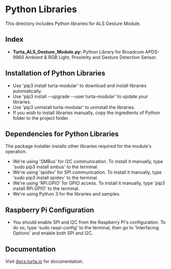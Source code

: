 # Python Libraries
This directory includes Python libraries for ALS Gesture Module.

## Index
* __Turta_ALS_Gesture_Module.py:__ Python Library for Broadcom APDS-9960 Ambient & RGB Light, Proximity and Gesture Detection Sensor.

## Installation of Python Libraries
* Use 'pip3 install turta-modular' to download and install libraries automatically.
* Use 'pip3 install --upgrade --user turta-modular' to update your libraries.
* Use 'pip3 uninstall turta-modular' to uninstall the libraries.
* If you wish to install libraries manually, copy the ingredients of Python folder to the project folder.

## Dependencies for Python Libraries
The package installer installs other libraries required for the module's operation.
* We're using 'SMBus' for I2C communication. To install it manually, type 'sudo pip3 install smbus' to the terminal.
* We're using 'spidev' for SPI communication. To install it manually, type 'sudo pip3 install spidev' to the terminal.
* We're using 'RPi.GPIO' for GPIO access. To install it manually, type 'pip3 install RPi.GPIO' to the terminal.
* We're using Python 3 for the libraries and samples.

## Raspberry Pi Configuration
* You should enable SPI and I2C from the Raspberry Pi's configuration. To do so, type 'sudo raspi-config' to the terminal, then go to 'Interfacing Options' and enable both SPI and I2C.

## Documentation
Visit [docs.turta.io](https://docs.turta.io) for documentation.
